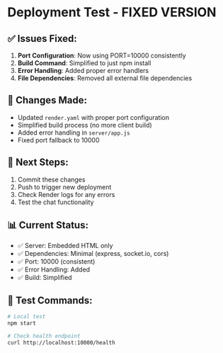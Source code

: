 # Deployment Test - FIXED VERSION

## ✅ Issues Fixed:
1. **Port Configuration**: Now using PORT=10000 consistently
2. **Build Command**: Simplified to just npm install
3. **Error Handling**: Added proper error handlers
4. **File Dependencies**: Removed all external file dependencies

## 🔧 Changes Made:
- Updated `render.yaml` with proper port configuration
- Simplified build process (no more client build)
- Added error handling in `server/app.js`
- Fixed port fallback to 10000

## 🚀 Next Steps:
1. Commit these changes
2. Push to trigger new deployment
3. Check Render logs for any errors
4. Test the chat functionality

## 📊 Current Status:
- ✅ Server: Embedded HTML only
- ✅ Dependencies: Minimal (express, socket.io, cors)
- ✅ Port: 10000 (consistent)
- ✅ Error Handling: Added
- ✅ Build: Simplified

## 🧪 Test Commands:
```bash
# Local test
npm start

# Check health endpoint
curl http://localhost:10000/health
``` 